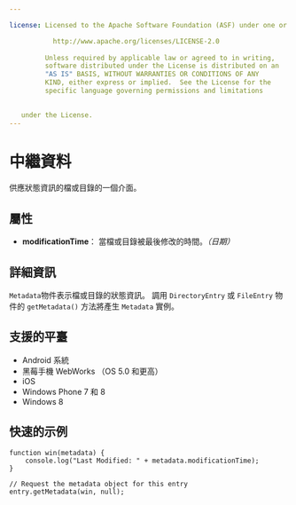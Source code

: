```yaml
---

license: Licensed to the Apache Software Foundation (ASF) under one or more contributor license agreements. See the NOTICE file distributed with this work for additional information regarding copyright ownership. The ASF licenses this file to you under the Apache License, Version 2.0 (the "License"); you may not use this file except in compliance with the License. You may obtain a copy of the License at

           http://www.apache.org/licenses/LICENSE-2.0
    
         Unless required by applicable law or agreed to in writing,
         software distributed under the License is distributed on an
         "AS IS" BASIS, WITHOUT WARRANTIES OR CONDITIONS OF ANY
         KIND, either express or implied.  See the License for the
         specific language governing permissions and limitations
    

   under the License.
---
```


# 中繼資料

供應狀態資訊的檔或目錄的一個介面。

## 屬性

*   **modificationTime**： 當檔或目錄被最後修改的時間。*（日期）*

## 詳細資訊

`Metadata`物件表示檔或目錄的狀態資訊。 調用 `DirectoryEntry` 或 `FileEntry` 物件的 `getMetadata()` 方法將產生 `Metadata` 實例。

## 支援的平臺

*   Android 系統
*   黑莓手機 WebWorks （OS 5.0 和更高）
*   iOS
*   Windows Phone 7 和 8
*   Windows 8

## 快速的示例

    function win(metadata) {
        console.log("Last Modified: " + metadata.modificationTime);
    }
    
    // Request the metadata object for this entry
    entry.getMetadata(win, null);